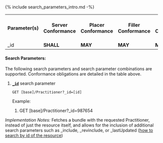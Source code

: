{% include search_parameters_intro.md -%}
<table class="list" width="100%">
  <tbody>
    <tr>
      <th>Parameter(s)</th>
      <th>Server Conformance </th>
      <th>Placer Conformance </th>
      <th>Filler Conformance </th>
      <th>Patient Conformance </th>
      <th>Type(s)</th>
      <th>Requirements (when used alone or in combination)</th>
    </tr>
    <tr>
      <td>_id</td>
      <td><b>SHALL</b></td>
      <td><b>MAY</b></td>
      <td><b>MAY</b></td>
      <td><b>MAY</b></td>
      <td><code>token</code></td>
      <td></td>
    </tr>
  </tbody>
</table>

#### Search Parameters:

The following search parameters and search parameter combinations are supported. Conformance obligations are detailed in the table above.

1. **[`_id`](https://hl7.org/fhir/R4/pracitioner.html#search)** search parameter

    `GET [base]/Practitioner?_id=[id]`

    Example:
    
      1. GET [base]/Practitioner?_id=987654

  *Implementation Notes:* Fetches a bundle with the requested Practitioner, instead of just the resource itself, and allows for the inclusion of additional search parameters such as _include, _revinclude, or _lastUpdated ([how to search by id of the resource](https://hl7.org/fhir/r4/search.html#id))

